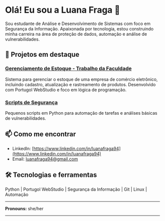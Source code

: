 # Olá! Eu sou a Luana Fraga 🚀

Sou estudante de Análise e Desenvolvimento de Sistemas com foco em Segurança da Informação. Apaixonada por tecnologia, estou construindo minha carreira na área de proteção de dados, automação e análise de vulnerabilidades.

## 🚀 Projetos em destaque

### [Gerenciamento de Estoque - Trabalho da Faculdade](link_do_repositorio)
Sistema para gerenciar o estoque de uma empresa de comércio eletrônico, incluindo cadastro, atualização e rastreamento de produtos. Desenvolvido com Portugol WebStudio e foco em lógica de programação.

### [Scripts de Segurança](link_do_repositorio)
Pequenos scripts em Python para automação de tarefas e análises básicas de vulnerabilidades.

## 📫 Como me encontrar

- LinkedIn: [https://www.linkedin.com/in/luanafraga94](https://www.linkedin.com/in/luanafraga94)  
- Email: luanafraga94@gmail.com

## 🛠 Tecnologias e ferramentas

Python | Portugol WebStudio | Segurança da Informação | Git | Linux | Automação

---

**Pronouns:** she/her

---

